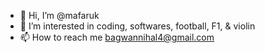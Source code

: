 - 👋 Hi, I’m @mafaruk
- 👀 I’m interested in coding, softwares, football, F1, & violin
- 📫 How to reach me bagwannihal4@gmail.com

